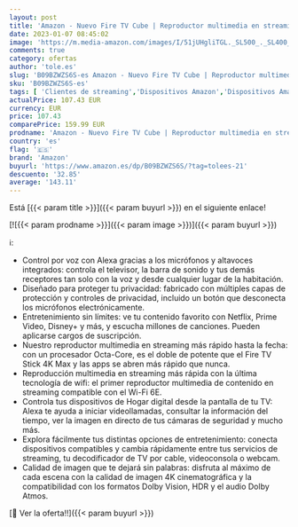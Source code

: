 ```yaml
---
layout: post
title: 'Amazon - Nuevo Fire TV Cube | Reproductor multimedia en streaming con control por voz a través de Alexa  Wi-Fi 6E y Ultra HD 4K'
date: 2023-01-07 08:45:02
image: 'https://m.media-amazon.com/images/I/51jUHgliTGL._SL500_._SL400_.jpg'
comments: true
category: ofertas
author: 'tole.es'
slug: 'B09BZWZS6S-es Amazon - Nuevo Fire TV Cube | Reproductor multimedia en...'
sku: 'B09BZWZS6S-es'
tags: [ 'Clientes de streaming','Dispositivos Amazon','Dispositivos Amazon y Accesorios','Dispositivos para el streaming','Dispositivos para streaming','Electrónica','Equipos de audio y Hi-Fi','Fire TV','Servidores multimedia','alexa','amazon','🇪🇸', ]
actualPrice: 107.43 EUR
currency: EUR
price: 107.43
comparePrice: 159.99 EUR
prodname: 'Amazon - Nuevo Fire TV Cube | Reproductor multimedia en streaming con control por voz a través de Alexa  Wi-Fi 6E y Ultra HD 4K'
country: 'es'
flag: '🇪🇸'
brand: 'Amazon'
buyurl: 'https://www.amazon.es/dp/B09BZWZS6S/?tag=tolees-21'
descuento: '32.85'
average: '143.11'
---
```


Está [{{< param title >}}]({{< param buyurl >}}) en el siguiente enlace!

[![{{< param prodname >}}]({{< param image >}})]({{< param buyurl >}})

ℹ️:

- Control por voz con Alexa gracias a los micrófonos y altavoces integrados: controla el televisor, la barra de sonido y tus demás receptores tan solo con la voz y desde cualquier lugar de la habitación.
- Diseñado para proteger tu privacidad: fabricado con múltiples capas de protección y controles de privacidad, incluido un botón que desconecta los micrófonos electrónicamente.
- Entretenimiento sin límites: ve tu contenido favorito con Netflix, Prime Video, Disney+ y más, y escucha millones de canciones. Pueden aplicarse cargos de suscripción.
- Nuestro reproductor multimedia en streaming más rápido hasta la fecha: con un procesador Octa-Core, es el doble de potente que el Fire TV Stick 4K Max y las apps se abren más rápido que nunca.
- Reproducción multimedia en streaming más rápida con la última tecnología de wifi: el primer reproductor multimedia de contenido en streaming compatible con el Wi-Fi 6E.
- Controla tus dispositivos de Hogar digital desde la pantalla de tu TV: Alexa te ayuda a iniciar videollamadas, consultar la información del tiempo, ver la imagen en directo de tus cámaras de seguridad y mucho más.
- Explora fácilmente tus distintas opciones de entretenimiento: conecta dispositivos compatibles y cambia rápidamente entre tus servicios de streaming, tu decodificador de TV por cable, videoconsola o webcam.
- Calidad de imagen que te dejará sin palabras: disfruta al máximo de cada escena con la calidad de imagen 4K cinematográfica y la compatibilidad con los formatos Dolby Vision, HDR y el audio Dolby Atmos.

[🛒 Ver la oferta!!]({{< param buyurl >}})
